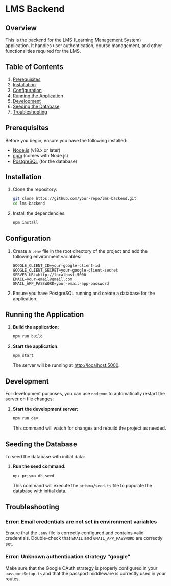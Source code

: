 # LMS Backend

## Overview

This is the backend for the LMS (Learning Management System) application. It handles user authentication, course management, and other functionalities required for the LMS.

## Table of Contents

1. [Prerequisites](#prerequisites)
2. [Installation](#installation)
3. [Configuration](#configuration)
4. [Running the Application](#running-the-application)
5. [Development](#development)
6. [Seeding the Database](#seeding-the-database)
7. [Troubleshooting](#troubleshooting)

## Prerequisites

Before you begin, ensure you have the following installed:

- [Node.js](https://nodejs.org/) (v18.x or later)
- [npm](https://www.npmjs.com/) (comes with Node.js)
- [PostgreSQL](https://www.postgresql.org/) (for the database)

## Installation

1. Clone the repository:

    ```bash
    git clone https://github.com/your-repo/lms-backend.git
    cd lms-backend
    ```

2. Install the dependencies:

    ```bash
    npm install
    ```

## Configuration

1. Create a `.env` file in the root directory of the project and add the following environment variables:

    ```dotenv
    GOOGLE_CLIENT_ID=your-google-client-id
    GOOGLE_CLIENT_SECRET=your-google-client-secret
    SERVER_URL=http://localhost:5000
    EMAIL=your-email@gmail.com
    GMAIL_APP_PASSWORD=your-email-app-password
    ```

2. Ensure you have PostgreSQL running and create a database for the application.

## Running the Application

1. **Build the application:**

    ```bash
    npm run build
    ```

2. **Start the application:**

    ```bash
    npm start
    ```

   The server will be running at [http://localhost:5000](http://localhost:5000).

## Development

For development purposes, you can use `nodemon` to automatically restart the server on file changes:

1. **Start the development server:**

    ```bash
    npm run dev
    ```

   This command will watch for changes and rebuild the project as needed.

## Seeding the Database

To seed the database with initial data:

1. **Run the seed command:**

    ```bash
    npx prisma db seed
    ```

   This command will execute the `prisma/seed.ts` file to populate the database with initial data.


## Troubleshooting

### Error: Email credentials are not set in environment variables

Ensure that the `.env` file is correctly configured and contains valid credentials. Double-check that `EMAIL` and `GMAIL_APP_PASSWORD` are correctly set.

### Error: Unknown authentication strategy "google"

Make sure that the Google OAuth strategy is properly configured in your `passportSetup.ts` and that the passport middleware is correctly used in your routes.

